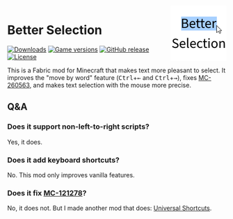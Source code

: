<img src="src/main/resources/assets/better-selection/icon.png" alt="Better Selection icon" width="128" align="right">

# Better Selection

[![Downloads](https://img.shields.io/modrinth/dt/better-selection)](https://modrinth.com/mod/better-selection)
[![Game versions](https://img.shields.io/modrinth/game-versions/better-selection)](https://modrinth.com/mod/better-selection/versions)
[![GitHub release](https://img.shields.io/github/release/MDLC01/better-selection-mc)](https://github.com/MDLC01/better-selection-mc/releases/latest)
[![License](https://img.shields.io/github/license/MDLC01/better-selection-mc)](UNLICENSE)

This is a Fabric mod for Minecraft that makes text more pleasant to select. It improves the "move by word" feature (<kbd>Ctrl</kbd>+<kbd>←</kbd> and <kbd>Ctrl</kbd>+<kbd>→</kbd>), fixes [MC-260563](https://bugs.mojang.com/browse/MC-260563), and makes text selection with the mouse more precise.

## Q&A

### Does it support non-left-to-right scripts?

Yes, it does.

### Does it add keyboard shortcuts?

No. This mod only improves vanilla features.

### Does it fix [MC-121278](https://bugs.mojang.com/browse/MC-121278)?

No, it does not. But I made another mod that does: [Universal Shortcuts](https://modrinth.com/mod/universal-shortcuts).
